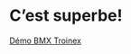 # C’est superbe!

<!-- Manuel Hitz -->

[Démo BMX Troinex](https://www.youtube.com/watch?v=sDD5UOWck4s)
